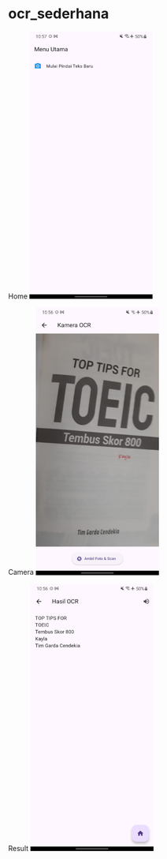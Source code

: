 # ocr_sederhana

Home
<img src="images/home.jpeg" width="250">

Camera
<img src="images/camera.jpeg" width="250">

Result
<img src="images/result.jpeg" width="250">
